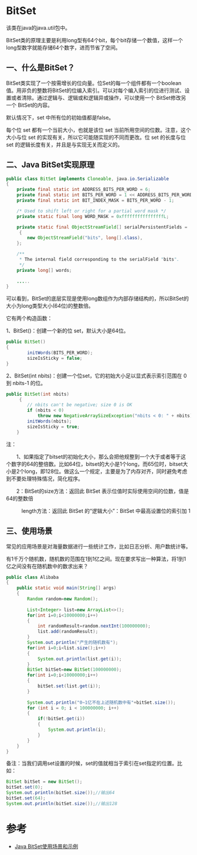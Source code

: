 # BitSet


该类在java的java.util包中。

BitSet类的原理主要是利用long型有64个bit，每个bit存储一个数值，这样一个long型数字就能存储64个数字，进而节省了空间。


## 一、什么是BitSet？

BitSet类实现了一个按需增长的位向量。位Set的每一个组件都有一个boolean值。用非负的整数将BitSet的位编入索引。可以对每个编入索引的位进行测试、设置或者清除。通过逻辑与、逻辑或和逻辑异或操作，可以使用一个 BitSet修改另一个 BitSet的内容。 

默认情况下，set 中所有位的初始值都是false。 

每个位 set 都有一个当前大小，也就是该位 set 当前所用空间的位数。注意，这个大小与位 set 的实现有关，所以它可能随实现的不同而更改。位 set 的长度与位 set 的逻辑长度有关，并且是与实现无关而定义的。 



## 二、Java BitSet实现原理

```java
public class BitSet implements Cloneable, java.io.Serializable 
{
    private final static int ADDRESS_BITS_PER_WORD = 6;
    private final static int BITS_PER_WORD = 1 << ADDRESS_BITS_PER_WORD;
    private final static int BIT_INDEX_MASK = BITS_PER_WORD - 1;

    /* Used to shift left or right for a partial word mask */
    private static final long WORD_MASK = 0xffffffffffffffffL;

    private static final ObjectStreamField[] serialPersistentFields =
     {
        new ObjectStreamField("bits", long[].class),
    };

    /**
     * The internal field corresponding to the serialField "bits".
     */
    private long[] words;
    
    .....
}
```
可以看到，BitSet的底层实现是使用long数组作为内部存储结构的，所以BitSet的大小为long类型大小(64位)的整数倍。

它有两个构造函数：

1、BitSet()：创建一个新的位 set，默认大小是64位。

```java
public BitSet() 
{
        initWords(BITS_PER_WORD);
        sizeIsSticky = false;
}
```


2、BitSet(int nbits)：创建一个位set，它的初始大小足以显式表示索引范围在 0 到 nbits-1 的位。

```java
public BitSet(int nbits)
     {
        // nbits can't be negative; size 0 is OK
        if (nbits < 0)
            throw new NegativeArraySizeException("nbits < 0: " + nbits);
        initWords(nbits);
        sizeIsSticky = true;
    }
```


注：

　　1、如果指定了bitset的初始化大小，那么会把他规整到一个大于或者等于这个数字的64的整倍数。比如64位，bitset的大小是1个long，而65位时，bitset大小是2个long，即128位。做这么一个规定，主要是为了内存对齐，同时避免考虑到不要处理特殊情况，简化程序。

　　2：BitSet的size方法：返回此 BitSet 表示位值时实际使用空间的位数，值是64的整数倍

　　　length方法：返回此 BitSet 的“逻辑大小”：BitSet 中最高设置位的索引加 1　　

## 三、使用场景

常见的应用场景是对海量数据进行一些统计工作，比如日志分析、用户数统计等。

有1千万个随机数，随机数的范围在1到1亿之间。现在要求写出一种算法，将1到1亿之间没有在随机数中的数求出来？



```java
public class Alibaba
{
    public static void main(String[] args)
    {
        Random random=new Random();
        
        List<Integer> list=new ArrayList<>();
        for(int i=0;i<10000000;i++)
        {
            int randomResult=random.nextInt(100000000);
            list.add(randomResult);
        }
        System.out.println("产生的随机数有");
        for(int i=0;i<list.size();i++)
        {
            System.out.println(list.get(i));
        }
        BitSet bitSet=new BitSet(100000000);
        for(int i=0;i<10000000;i++)
        {
            bitSet.set(list.get(i));
        }
        
        System.out.println("0~1亿不在上述随机数中有"+bitSet.size());
        for (int i = 0; i < 100000000; i++)
        {
            if(!bitSet.get(i))
            {
                System.out.println(i);
            }
        }     
    }
}
```


备注：当我们调用set设置的时候，set的值就相当于索引在set指定的位置。比如：

```java
BitSet bitSet = new BitSet();
bitSet.set(0);
System.out.println(bitSet.size());//输出64
bitSet.set(64);
System.out.println(bitSet.size());//输出128
```




# 参考
 
- [Java BitSet使用场景和示例](https://www.cnblogs.com/xujian2014/p/5491286.html)



